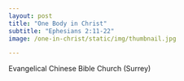 ```yaml
---
layout: post
title: "One Body in Christ"
subtitle: "Ephesians 2:11-22"
image: /one-in-christ/static/img/thumbnail.jpg

---
```


Evangelical Chinese Bible Church (Surrey)

